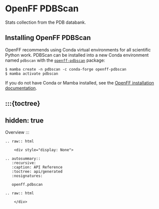 # OpenFF PDBScan

Stats collection from the PDB databank.

## Installing OpenFF PDBScan

OpenFF recommends using Conda virtual environments for all scientific Python work. PDBScan can be installed into a new Conda environment named `pdbscan` with the [`openff-pdbscan`] package:

```shell-session
$ mamba create -n pdbscan -c conda-forge openff-pdbscan
$ mamba activate pdbscan
```

If you do not have Conda or Mamba installed, see the [OpenFF installation documentation](inv:openff.docs#install).

[`openff-pdbscan`]: https://anaconda.org/conda-forge/openff-pdbscan

:::{toctree}
---
hidden: true
---

Overview <self>
:::

<!--
The autosummary directive renders to rST,
so we must use eval-rst here
-->
```eval-rst
.. raw:: html

    <div style="display: None">

.. autosummary::
   :recursive:
   :caption: API Reference
   :toctree: api/generated
   :nosignatures:

   openff.pdbscan

.. raw:: html

    </div>
```
